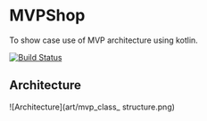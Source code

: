 # MVPShop
To show case use of MVP architecture using kotlin.

[![Build Status](https://circleci.com/gh/gru001/MVPShop/tree/master.svg?style=svg)](https://circleci.com/gh/gru001/MVPShop/tree/master)

## Architecture
![Architecture](art/mvp_class_ structure.png)
